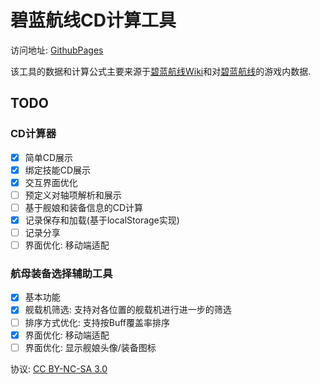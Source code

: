 # 碧蓝航线CD计算工具

访问地址: [GithubPages](https://pages.autumn21.top/)

该工具的数据和计算公式主要来源于[碧蓝航线Wiki](https://wiki.biligame.com/blhx/%E9%A6%96%E9%A1%B5)和对[碧蓝航线](https://game.bilibili.com/blhx/)的游戏内数据.


## TODO
### CD计算器
- [x] 简单CD展示
- [x] 绑定技能CD展示
- [x] 交互界面优化
- [ ] 预定义对轴项解析和展示
- [ ] 基于舰娘和装备信息的CD计算
- [x] 记录保存和加载(基于localStorage实现)
- [ ] 记录分享
- [ ] 界面优化: 移动端适配

### 航母装备选择辅助工具
- [x] 基本功能
- [x] 舰载机筛选: 支持对各位置的舰载机进行进一步的筛选
- [ ] 排序方式优化: 支持按Buff覆盖率排序
- [x] 界面优化: 移动端适配
- [ ] 界面优化: 显示舰娘头像/装备图标

协议: [CC BY-NC-SA 3.0](https://creativecommons.org/licenses/by-nc-sa/3.0/legalcode)
